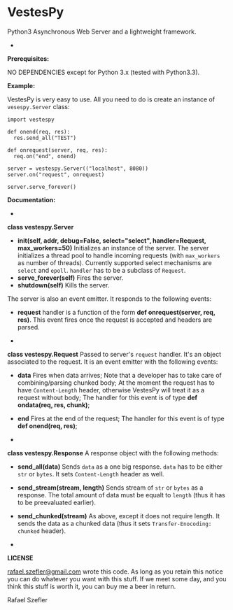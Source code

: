 VestesPy
===

Python3 Asynchronous Web Server and a lightweight framework.

-

**Prerequisites:**

NO DEPENDENCIES except for Python 3.x (tested with Python3.3).

**Example:**

VestesPy is very easy to use. All you need to do is create an instance of `vesespy.Server` class:

    import vestespy

    def onend(req, res):
      res.send_all("TEST")

    def onrequest(server, req, res):
      req.on("end", onend)

    server = vestespy.Server(("localhost", 8080))
    server.on("request", onrequest)

    server.serve_forever()

**Documentation:**

-

**class vestespy.Server**
  - **init(self, addr, debug=False, select="select", handler=Request, max_workers=50)** Initializes an instance of the server. The server initializes a thread pool to handle incoming requests (with `max_workers` as number of threads). Currently supported select mechanisms are `select` and `epoll`. `handler` has to be a subclass of `Request`.
  - **serve_forever(self)** Fires the server.
  - **shutdown(self)** Kills the server.

The server is also an event emitter. It responds to the following events:
  - **request** handler is a function of the form **def onrequest(server, req, res)**. This event fires once the request is accepted and headers are parsed.

-

**class vestespy.Request**
Passed to server's `request` handler. It's an object associated to the request. It is an event emitter with the following events:

  - **data** Fires when data arrives; Note that a developer has to take care of combining/parsing chunked body; At the moment the request has to have `Content-Length` header, otherwise VestesPy will treat it as a request without body; The handler for this event is of type **def ondata(req, res, chunk)**;
  - **end** Fires at the end of the request; The handler for this event is of type **def onend(req, res)**;

-

**class vestespy.Response**
A response object with the following methods:
  - **send_all(data)** Sends `data` as a one big response. `data` has to be either `str` or `bytes`. It sets `Content-Length` header as well.
  - **send_stream(stream, length)** Sends stream of `str` or `bytes` as a response. The total amount of data must be equalt to `length` (thus it has to be preevaluated earlier).
  - **send_chunked(stream)** As above, except it does not require length. It sends the data as a chunked data (thus it sets `Transfer-Enocoding: chunked` header).

-

**LICENSE**

<rafael.szefler@gmail.com> wrote this code. As long as you retain this notice you can do whatever you want with this stuff. If we meet some day, and you think this stuff is worth it, you can buy me a beer in return.

Rafael Szefler